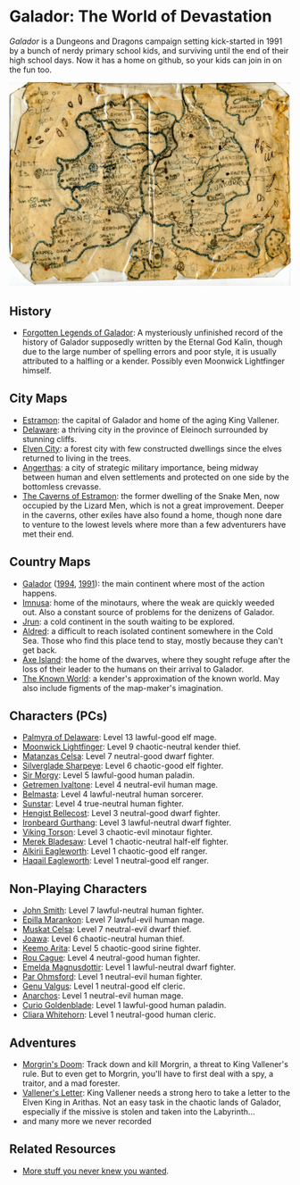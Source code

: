 # Galador: The World of Devastation

*Galador* is a Dungeons and Dragons campaign setting kick-started in 1991 by a bunch of nerdy primary school kids, and surviving until the end of their high school days. Now it has a home on github, so your kids can join in on the fun too.

![Galador Map](maps/countries/galador.1991.jpg?raw=true)

## History

 * [Forgotten Legends of Galador](history/legends-of-galador.pdf?raw=true): A mysteriously unfinished record of the history of Galador supposedly written by the Eternal God Kalin, though due to the large number of spelling errors and poor style, it is usually attributed to a halfling or a kender. Possibly even Moonwick Lightfinger himself.

## City Maps

 * [Estramon](maps/cities/estramon.jpg?raw=true): the capital of Galador and home of the aging King Vallener.
 * [Delaware](maps/cities/delaware.jpg?raw=true): a thriving city in the province of Eleinoch surrounded by stunning cliffs.
 * [Elven City](maps/cities/elven-city.jpg?raw=true): a forest city with few constructed dwellings since the elves returned to living in the trees.
 * [Angerthas](maps/cities/angerthas.jpg?raw=true): a city of strategic military importance, being midway between human and elven settlements and protected on one side by the bottomless crevasse.
 * [The Caverns of Estramon](maps/cities/estramon-caverns.pdf?raw=true): the former dwelling of the Snake Men, now occupied by the Lizard Men, which is not a great improvement. Deeper in the caverns, other exiles have also found a home, though none dare to venture to the lowest levels where more than a few adventurers have met their end.

## Country Maps

 * [Galador](maps/countries/galador.1995.jpg?raw=true) ([1994](maps/countries/galador.1994.jpg?raw=true), [1991](maps/countries/galador.1991.jpg?raw=true)): the main continent where most of the action happens.
 * [Imnusa](maps/countries/imnusa.jpg?raw=true): home of the minotaurs, where the weak are quickly weeded out. Also a constant source of problems for the denizens of Galador.
 * [Jrun](maps/countries/jrun.jpg?raw=true): a cold continent in the south waiting to be explored.
 * [Aldred](maps/countries/aldred.jpg?raw=true): a difficult to reach isolated continent somewhere in the Cold Sea. Those who find this place tend to stay, mostly because they can't get back.
 * [Axe Island](maps/countries/axe-island.jpg?raw=true): the home of the dwarves, where they sought refuge after the loss of their leader to the humans on their arrival to Galador.
 * [The Known World](maps/countries/world.jpg?raw=true): a kender's approximation of the known world. May also include figments of the map-maker's imagination.

## Characters (PCs)

 * [Palmyra of Delaware](characters/palmyra-of-delaware.pdf?raw=true): Level 13 lawful-good elf mage.
 * [Moonwick Lightfinger](characters/moonwick-lightfinger.pdf?raw=true): Level 9 chaotic-neutral kender thief.
 * [Matanzas Celsa](characters/matanzas-celsa.pdf?raw=true): Level 7 neutral-good dwarf fighter.
 * [Silverglade Sharpeye](characters/silverglade-sharpeye.pdf?raw=true): Level 6 chaotic-good elf fighter.
 * [Sir Morgy](characters/sir-morgy.pdf?raw=true): Level 5 lawful-good human paladin.
 * [Getremen Ivaltone](characters/getremen-ivaltone.pdf?raw=true): Level 4 neutral-evil human mage.
 * [Belmasta](characters/belmasta.pdf?raw=true): Level 4 lawful-neutral human sorcerer.
 * [Sunstar](characters/sunstar.pdf?raw=true): Level 4 true-neutral human fighter.
 * [Hengist Bellecost](characters/hengist-bellecost.pdf?raw=true): Level 3 neutral-good dwarf fighter.
 * [Ironbeard Gurthang](characters/ironbeard-gurthang.pdf?raw=true): Level 3 lawful-neutral dwarf fighter.
 * [Viking Torson](characters/viking-torson.pdf?raw=true): Level 3 chaotic-evil minotaur fighter.
 * [Merek Bladesaw](characters/merek-bladesaw.pdf?raw=true): Level 1 chaotic-neutral half-elf fighter.
 * [Alkirii Eagleworth](characters/alkirii-eagleworth.pdf?raw=true): Level 1 chaotic-good elf ranger.
 * [Haqail Eagleworth](characters/haqail-eagleworth.pdf?raw=true): Level 1 neutral-good elf ranger.

## Non-Playing Characters

 * [John Smith](characters/john-smith.pdf?raw=true): Level 7 lawful-neutral human fighter.
 * [Epilla Marankon](characters/epilla-marankon.pdf?raw=true): Level 7 lawful-evil human mage.
 * [Muskat Celsa](characters/muskat-celsa.pdf?raw=true): Level 7 neutral-evil dwarf thief.
 * [Joawa](characters/joawa.pdf?raw=true): Level 6 chaotic-neutral human thief.
 * [Keemo Arita](characters/keemo-arita.pdf?raw=true): Level 5 chaotic-good sirine fighter.
 * [Rou Cague](characters/rou-cague.pdf?raw=true): Level 4 neutral-good human fighter.
 * [Emelda Magnusdottir](characters/emelda-magnusdottir.pdf?raw=true): Level 1 lawful-neutral dwarf fighter.
 * [Par Ohmsford](characters/par-ohmsford.pdf?raw=true): Level 1 neutral-evil human fighter.
 * [Genu Valgus](characters/genu-valgus.pdf?raw=true): Level 1 neutral-good elf cleric.
 * [Anarchos](characters/anarchos.pdf?raw=true): Level 1 neutral-evil human mage.
 * [Curio Goldenblade](characters/curio-goldenblade.pdf?raw=true): Level 1 lawful-good human paladin.
 * [Cliara Whitehorn](characters/cliara-whitehorn.pdf?raw=true): Level 1 neutral-good human cleric.

## Adventures

 * [Morgrin's Doom](adventures/morgrins-doom.pdf?raw=true): Track down and kill Morgrin, a threat to King Vallener's rule. But to even get to Morgrin, you'll have to first deal with a spy, a traitor, and a mad forester.
 * [Vallener's Letter](adventures/valleners-letter.pdf?raw=true): King Vallener needs a strong hero to take a letter to the Elven King in Arithas. Not an easy task in the chaotic lands of Galador, especially if the missive is stolen and taken into the Labyrinth...
 * and many more we never recorded

## Related Resources

 * [More stuff you never knew you wanted](https://rogerkeays.com).


